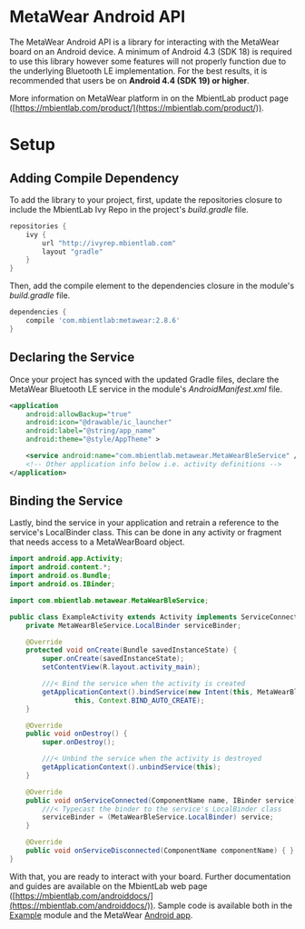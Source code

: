 # MetaWear Android API #
The MetaWear Android API is a library for interacting with the MetaWear board on an Android device.  A minimum of Android 4.3 (SDK 18) is required to use this library however some features will not properly function due to the underlying Bluetooth LE implementation.  For the best results, it is recommended that users be on **Android 4.4 (SDK 19) or higher**.

More information on MetaWear platform in on the MbientLab product page ([https://mbientlab.com/product/](https://mbientlab.com/product/)).

# Setup  #
## Adding Compile Dependency ##
To add the library to your project, first, update the repositories closure to include the MbientLab Ivy Repo in the project's *build.gradle* file.

```gradle
repositories {
    ivy {
        url "http://ivyrep.mbientlab.com"
        layout "gradle"
    }
}
```

Then, add the compile element to the dependencies closure in the module's *build.gradle* file.

```gradle
dependencies {
    compile 'com.mbientlab:metawear:2.8.6'
}
```

## Declaring the Service ##
Once your project has synced with the updated Gradle files, declare the MetaWear Bluetooth LE service in the module's *AndroidManifest.xml* file.
```xml
<application
    android:allowBackup="true"
    android:icon="@drawable/ic_launcher"
    android:label="@string/app_name"
    android:theme="@style/AppTheme" >

    <service android:name="com.mbientlab.metawear.MetaWearBleService" />
    <!-- Other application info below i.e. activity definitions -->
</application>
```

## Binding the Service ##
Lastly, bind the service in your application and retrain a reference to the service's LocalBinder class.  This can be done in any activity or fragment that needs access to a MetaWearBoard object.

```java
import android.app.Activity;
import android.content.*;
import android.os.Bundle;
import android.os.IBinder;

import com.mbientlab.metawear.MetaWearBleService;

public class ExampleActivity extends Activity implements ServiceConnection {
    private MetaWearBleService.LocalBinder serviceBinder;

    @Override
    protected void onCreate(Bundle savedInstanceState) {
        super.onCreate(savedInstanceState);
        setContentView(R.layout.activity_main);

        ///< Bind the service when the activity is created
        getApplicationContext().bindService(new Intent(this, MetaWearBleService.class),
                this, Context.BIND_AUTO_CREATE);
    }

    @Override
    public void onDestroy() {
        super.onDestroy();

        ///< Unbind the service when the activity is destroyed
        getApplicationContext().unbindService(this);
    }

    @Override
    public void onServiceConnected(ComponentName name, IBinder service) {
        ///< Typecast the binder to the service's LocalBinder class
        serviceBinder = (MetaWearBleService.LocalBinder) service;
    }

    @Override
    public void onServiceDisconnected(ComponentName componentName) { }
}
```
With that, you are ready to interact with your board.  Further documentation and guides are available on the MbientLab web page ([https://mbientlab.com/androiddocs/](https://mbientlab.com/androiddocs/)).  Sample code is available both in the [Example](https://github.com/mbientlab/Metawear-AndroidAPI/tree/master/example/src/main/java/com/mbientlab/metawear/example/MainActivity.java) module and the MetaWear [Android app](https://github.com/mbientlab/Metawear-SampleAndroidApp).
